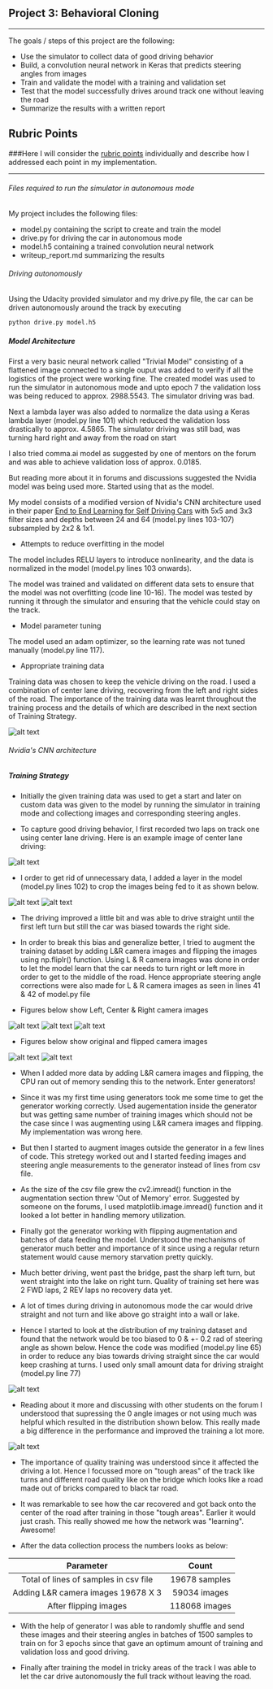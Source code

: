 ## Project 3: Behavioral Cloning

---

The goals / steps of this project are the following:
* Use the simulator to collect data of good driving behavior
* Build, a convolution neural network in Keras that predicts steering angles from images
* Train and validate the model with a training and validation set
* Test that the model successfully drives around track one without leaving the road
* Summarize the results with a written report


[//]: # (Image References)

[image1]: ./examples/nvidia_model.JPG "Model Visualization"
[image2]: ./examples/dist1.png "Data Distribution"
[image3]: ./examples/dist2.png "Data Distribution 1"
[image4]: ./examples/center_cam.JPG "Center Cam"
[image5]: ./examples/cropped_image.JPG "Cropped Image"
[image6]: ./examples/cropped_image1.JPG "Cropped Image 1"
[image7]: ./examples/left_cam.JPG "L cam Image"
[image8]: ./examples/center_cam1.JPG "C cam Image 1"
[image9]: ./examples/right_cam.JPG "R cam Image"
[image10]: ./examples/original.JPG "Original Image"
[image11]: ./examples/flipped.JPG "Flipped Image"

## Rubric Points
###Here I will consider the [rubric points](https://review.udacity.com/#!/rubrics/432/view) individually and describe how I addressed each point in my implementation.  

---

###### Files required to run the simulator in autonomous mode

My project includes the following files:
* model.py containing the script to create and train the model
* drive.py for driving the car in autonomous mode
* model.h5 containing a trained convolution neural network 
* writeup_report.md summarizing the results

###### Driving autonomously
Using the Udacity provided simulator and my drive.py file, the car can be driven autonomously around the track by executing 
```sh
python drive.py model.h5
```

##### Model Architecture 

First a very basic neural network called "Trivial Model" consisting of a flattened image connected to a single ouput was added to verify if all the logistics of the project were working fine. The created model was used to run the simulator in autonomous mode and upto epoch 7 the validation loss was being reduced to approx. 2988.5543. The simulator driving was bad.

Next a lambda layer was also added to normalize the data using a Keras lambda layer (model.py line 101) which reduced the validation loss drastically to approx. 4.5865. The simulator driving was still bad, was turning hard right and away from the road on start

I also tried comma.ai model as suggested by one of mentors on the forum and was able to achieve validation loss of approx. 0.0185.

But reading more about it in forums and discussions suggested the Nvidia model was being used more. Started using that as the model.

My model consists of a modified version of Nvidia's CNN architecture used in their paper [End to End Learning for Self Driving Cars](http://images.nvidia.com/content/tegra/automotive/images/2016/solutions/pdf/end-to-end-dl-using-px.pdf)
with 5x5 and 3x3 filter sizes and depths between 24 and 64 (model.py lines 103-107) subsampled by 2x2 & 1x1. 

* Attempts to reduce overfitting in the model

The model includes RELU layers to introduce nonlinearity, and the data is normalized in the model (model.py lines 103 onwards). 

The model was trained and validated on different data sets to ensure that the model was not overfitting (code line 10-16). The model was tested by running it through the simulator and ensuring that the vehicle could stay on the track.

* Model parameter tuning

The model used an adam optimizer, so the learning rate was not tuned manually (model.py line 117).

* Appropriate training data

Training data was chosen to keep the vehicle driving on the road. I used a combination of center lane driving, recovering from the left and right sides of the road. The importance of the training data was learnt throughout the training process and the details of which are described in the next section of Training Strategy.

![alt text][image1]

###### Nvidia's CNN architecture 


##### Training Strategy

* Initially the given training data was used to get a start and later on custom data was given to the model by running the simulator in training mode and collectiong images and corresponding steering angles.

* To capture good driving behavior, I first recorded two laps on track one using center lane driving. Here is an example image of center lane driving:

![alt text][image4]

* I order to get rid of unnecessary data, I added a layer in the model (model.py lines 102) to crop the images being fed to it as shown below.

![alt text][image5] ![alt text][image6]

* The driving improved a little bit and was able to drive straight until the first left turn but still the car was biased towards the right side.

* In order to break this bias and generalize better, I tried to augment the training dataset by adding L&R camera images and flipping the images using np.fliplr() function. Using L & R camera images was done in order to let the model learn that the car needs to turn right or left more in order to get to the middle of the road. Hence appropriate steering angle corrections were also made for L & R camera images as seen in lines 41 & 42 of model.py file

* Figures below show Left, Center & Right camera images

![alt text][image7] ![alt text][image8] ![alt text][image9]

* Figures below show original and flipped camera images

![alt text][image10] ![alt text][image11]

* When I added more data by adding L&R camera images and flipping, the CPU ran out of memory sending this to the network. Enter generators!

* Since it was my first time using generators took me some time to get the generator working correctly. Used augementation inside the generator but was getting same number of training images which should not be the case since I was augmenting using L&R camera images and flipping. My implementation was wrong here.

* But then I started to augment images outside the generator in a few lines of code. This stretegy worked out and I started feeding images and steering angle measurements to the generator instead of lines from csv file.

* As the size of the csv file grew the cv2.imread() function in the augmentation section threw 'Out of Memory' error. Suggested by someone on the forums, I used matplotlib.image.imread() function and it looked a lot better in handling memory utilization.

* Finally got the generator working with flipping augmentation and batches of data feeding the model. Understood the mechanisms of generator much better and importance of it since using a regular return statement would cause memory starvation pretty quickly.

* Much better driving, went past the bridge, past the sharp left turn, but went straight into the lake on right turn. Quality of training set here was 2 FWD laps, 2 REV laps no recovery data yet.

* A lot of times during driving in autonomous mode the car would drive straight and not turn and like above go straight into a wall or lake.

* Hence I started to look at the distribution of my training dataset and found that the network would be too biased to 0 & +- 0.2 rad of steering angle as shown below. Hence the code was modified (model.py line 65) in order to reduce any bias towards driving straight since the car would keep crashing at turns. I used only small amount data for driving straight (model.py line 77)

![alt text][image2]

* Reading about it more and discussing with other students on the forum I understood that supressing the 0 angle images or not using much was helpful which resulted in the distribution shown below. This really made a big difference in the performance and improved the training a lot more.

![alt text][image3]

* The importance of quality training was understood since it affected the driving a lot. Hence I focussed more on "tough areas" of the track like turns and different road quality like on the bridge which looks like a road made out of bricks compared to black tar road. 

* It was remarkable to see how the car recovered and got back onto the center of the road after training in those "tough areas". Earlier it would just crash. This really showed me how the network was "learning". Awesome!

* After the data collection process the numbers looks as below:

| Parameter										|     Count				| 
|:---------------------------------------------:|:---------------------:| 
| Total of lines of samples in csv file 		| 19678 samples			| 
| Adding L&R camera images 19678 X 3			| 59034 images 			|
| After flipping images 						| 118068 images			|

* With the help of generator I was able to randomly shuffle and send these images and their steering angles in batches of 1500 samples to train on for 3 epochs since that gave an optimum amount of training and validation loss and good driving.

* Finally after training the model in tricky areas of the track I was able to let the car drive autonomously the full track without leaving the road.
